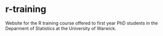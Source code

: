 # r-training

Website for the R training course offered to first year PhD students in the Deparment of Statistics at the University of Warwick.

